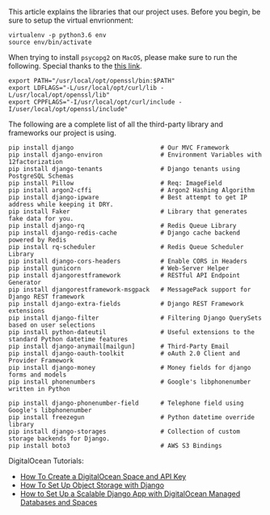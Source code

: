 This article explains the libraries that our project uses. Before you begin, be sure to setup the virtual envrionment:

```
virtualenv -p python3.6 env
source env/bin/activate
```


When trying to install ``psycopg2`` on ``MacOS``, please make sure to run the following. Special thanks to the [this link](https://stackoverflow.com/a/57617813).

```
export PATH="/usr/local/opt/openssl/bin:$PATH"
export LDFLAGS="-L/usr/local/opt/curl/lib -L/usr/local/opt/openssl/lib"
export CPPFLAGS="-I/usr/local/opt/curl/include -I/user/local/opt/openssl/include"
```

The following are a complete list of all the third-party library and frameworks our project is using.

```
pip install django                        # Our MVC Framework
pip install django-environ                # Environment Variables with 12factorization
pip install django-tenants                # Django tenants using PostgreSQL Schemas
pip install Pillow                        # Req: ImageField
pip install argon2-cffi                   # Argon2 Hashing Algorithm
pip install django-ipware                 # Best attempt to get IP address while keeping it DRY.
pip install Faker                         # Library that generates fake data for you.
pip install django-rq                     # Redis Queue Library
pip install django-redis-cache            # Django cache backend powered by Redis
pip install rq-scheduler                  # Redis Queue Scheduler Library
pip install django-cors-headers           # Enable CORS in Headers
pip install gunicorn                      # Web-Server Helper
pip install djangorestframework           # RESTful API Endpoint Generator
pip install djangorestframework-msgpack   # MessagePack support for Django REST framework
pip install django-extra-fields           # Django REST Framework extensions
pip install django-filter                 # Filtering Django QuerySets based on user selections
pip install python-dateutil               # Useful extensions to the standard Python datetime features
pip install django-anymail[mailgun]       # Third-Party Email
pip install django-oauth-toolkit          # oAuth 2.0 Client and Provider Framework
pip install django-money                  # Money fields for django forms and models
pip install phonenumbers                  # Google's libphonenumber written in Python

pip install django-phonenumber-field      # Telephone field using Google's libphonenumber
pip install freezegun                     # Python datetime override library
pip install django-storages               # Collection of custom storage backends for Django.
pip install boto3                         # AWS S3 Bindings
```

DigitalOcean Tutorials:
* [How To Create a DigitalOcean Space and API Key](https://www.digitalocean.com/community/tutorials/how-to-create-a-digitalocean-space-and-api-key)
* [How To Set Up Object Storage with Django](https://www.digitalocean.com/community/tutorials/how-to-set-up-object-storage-with-django)
* [How to Set Up a Scalable Django App with DigitalOcean Managed Databases and Spaces](https://www.digitalocean.com/community/tutorials/how-to-set-up-a-scalable-django-app-with-digitalocean-managed-databases-and-spaces)
